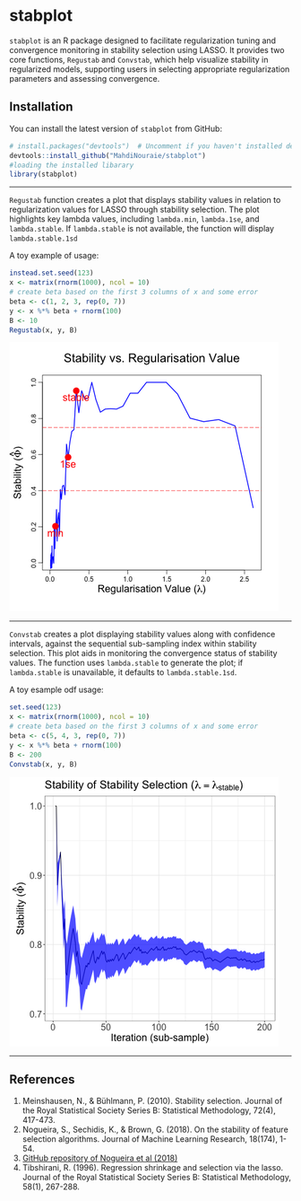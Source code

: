 # stabplot

`stabplot` is an R package designed to facilitate regularization tuning and convergence monitoring in stability selection using LASSO. It provides two core functions, `Regustab` and `Convstab`, which help visualize stability in regularized models, supporting users in selecting appropriate regularization parameters and assessing convergence.

## Installation

You can install the latest version of `stabplot` from GitHub:

```r
# install.packages("devtools")  # Uncomment if you haven't installed devtools
devtools::install_github("MahdiNouraie/stabplot")
#loading the installed libarary
library(stabplot) 
```
---
`Regustab` function creates a plot that displays stability values in relation to regularization values for LASSO through stability selection. The plot highlights key lambda values, including `lambda.min`, `lambda.1se`, and `lambda.stable`. If `lambda.stable` is not available, the function will display `lambda.stable.1sd` 

A toy example of usage:
```r
instead.set.seed(123)
x <- matrix(rnorm(1000), ncol = 10)
# create beta based on the first 3 columns of x and some error
beta <- c(1, 2, 3, rep(0, 7))
y <- x %*% beta + rnorm(100)
B <- 10
Regustab(x, y, B)
```
![Regustab Example](man/Regustab.png)

---
`Convstab` creates a plot displaying stability values along with confidence intervals, against the sequential sub-sampling index within stability selection. This plot aids in monitoring the convergence status of stability values. The function uses `lambda.stable` to generate the plot; if `lambda.stable` is unavailable, it defaults to `lambda.stable.1sd`.

A toy esample odf usage:
```r
set.seed(123)
x <- matrix(rnorm(1000), ncol = 10)
# create beta based on the first 3 columns of x and some error
beta <- c(5, 4, 3, rep(0, 7))
y <- x %*% beta + rnorm(100)
B <- 200
Convstab(x, y, B)
```
![Regustab Example](man/Convstab.png)

---
## References

1. Meinshausen, N., & Bühlmann, P. (2010). Stability selection. Journal of the Royal Statistical Society Series B: Statistical Methodology, 72(4), 417-473.
2. Nogueira, S., Sechidis, K., & Brown, G. (2018). On the stability of feature selection algorithms. Journal of Machine Learning Research, 18(174), 1-54.
3. [GitHub repository of Nogueira et al (2018)](https://github.com/nogueirs/JMLR2018)
4. Tibshirani, R. (1996). Regression shrinkage and selection via the lasso. Journal of the Royal Statistical Society Series B: Statistical Methodology, 58(1), 267-288.














